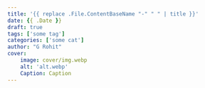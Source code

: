 ```yaml
---
title: '{{ replace .File.ContentBaseName "-" " " | title }}'
date: {{ .Date }}
draft: true
tags: ['some tag']
categories: ['some cat']
author: "G Rohit"
cover: 
    image: cover/img.webp
    alt: 'alt.webp'
    Caption: Caption
---
```

